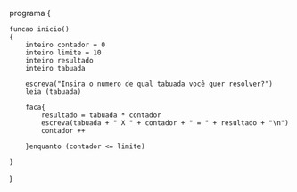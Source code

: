 programa
{
	
	funcao inicio()
	{
		inteiro contador = 0
		inteiro limite = 10
		inteiro resultado
		inteiro tabuada

		escreva("Insira o numero de qual tabuada você quer resolver?")
		leia (tabuada)

		faca{
			resultado = tabuada * contador
			escreva(tabuada + " X " + contador + " = " + resultado + "\n")
			contador ++
			
		}enquanto (contador <= limite)
		
	}
}
